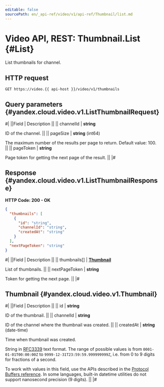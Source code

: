 ```yaml
---
editable: false
sourcePath: en/_api-ref/video/v1/api-ref/Thumbnail/list.md
---
```


# Video API, REST: Thumbnail.List {#List}

List thumbnails for channel.

## HTTP request

```
GET https://video.{{ api-host }}/video/v1/thumbnails
```

## Query parameters {#yandex.cloud.video.v1.ListThumbnailRequest}

#|
||Field | Description ||
|| channelId | **string**

ID of the channel. ||
|| pageSize | **string** (int64)

The maximum number of the results per page to return. Default value: 100. ||
|| pageToken | **string**

Page token for getting the next page of the result. ||
|#

## Response {#yandex.cloud.video.v1.ListThumbnailResponse}

**HTTP Code: 200 - OK**

```json
{
  "thumbnails": [
    {
      "id": "string",
      "channelId": "string",
      "createdAt": "string"
    }
  ],
  "nextPageToken": "string"
}
```

#|
||Field | Description ||
|| thumbnails[] | **[Thumbnail](#yandex.cloud.video.v1.Thumbnail)**

List of thumbnails. ||
|| nextPageToken | **string**

Token for getting the next page. ||
|#

## Thumbnail {#yandex.cloud.video.v1.Thumbnail}

#|
||Field | Description ||
|| id | **string**

ID of the thumbnail. ||
|| channelId | **string**

ID of the channel where the thumbnail was created. ||
|| createdAt | **string** (date-time)

Time when thumbnail was created.

String in [RFC3339](https://www.ietf.org/rfc/rfc3339.txt) text format. The range of possible values is from
`0001-01-01T00:00:00Z` to `9999-12-31T23:59:59.999999999Z`, i.e. from 0 to 9 digits for fractions of a second.

To work with values in this field, use the APIs described in the
[Protocol Buffers reference](https://developers.google.com/protocol-buffers/docs/reference/overview).
In some languages, built-in datetime utilities do not support nanosecond precision (9 digits). ||
|#